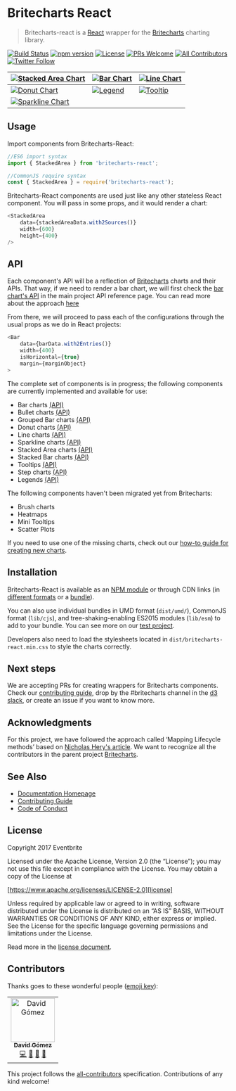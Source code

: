 # Britecharts React
> Britecharts-react is a [React][react] wrapper for the [Britecharts][britecharts] charting library.

[![Build Status](https://travis-ci.org/britecharts/britecharts-react.svg?branch=master)](https://travis-ci.org/britecharts/britecharts-react)
[![npm version](https://badge.fury.io/js/britecharts-react.svg)](https://badge.fury.io/js/britecharts-react)
[![License](https://img.shields.io/badge/License-Apache%202.0-blue.svg)](https://opensource.org/licenses/Apache-2.0)
[![PRs Welcome](https://img.shields.io/badge/PRs-welcome-brightgreen.svg)](https://github.com/britecharts/britecharts-react/blob/master/CONTRIBUTING.md)
[![All Contributors](https://img.shields.io/badge/all_contributors-1-orange.svg?style=flat-square)](#contributors)
[![Twitter Follow](https://img.shields.io/twitter/follow/britecharts.svg?style=social&label=Follow)](https://twitter.com/Britecharts/followers)


| [![Stacked Area Chart](https://raw.githubusercontent.com/britecharts/britecharts-react/master/src/docs/images/thumbnails/stacked-area.png)](https://eventbrite.github.io/britecharts-react/#stackedarea) | [![Bar Chart](https://raw.githubusercontent.com/britecharts/britecharts-react/master/src/docs/images/thumbnails/bar-chart.png)](https://eventbrite.github.io/britecharts-react/#bar) | [![Line Chart](https://raw.githubusercontent.com/britecharts/britecharts-react/master/src/docs/images/thumbnails/line-chart.png)](https://eventbrite.github.io/britecharts-react/#line) |
| ------------- | ------------- | ------------- |
| [![Donut Chart](https://raw.githubusercontent.com/britecharts/britecharts-react/master/src/docs/images/thumbnails/donut-chart.png)](https://eventbrite.github.io/britecharts-react/#donut) | [![Legend](https://raw.githubusercontent.com/britecharts/britecharts-react/master/src/docs/images/thumbnails/legend.png)](https://eventbrite.github.io/britecharts-react/#legend) | [![Tooltip](https://raw.githubusercontent.com/britecharts/britecharts-react/master/src/docs/images/thumbnails/legend.png)](https://eventbrite.github.io/britecharts-react/#tooltip) |
| [![Sparkline Chart](https://raw.githubusercontent.com/britecharts/britecharts-react/master/src/docs/images/thumbnails/sparkline.png)](https://eventbrite.github.io/britecharts-react/#sparkline) |

## Usage
Import components from Britecharts-React:

```js static
//ES6 import syntax
import { StackedArea } from 'britecharts-react';

//CommonJS require syntax
const { StackedArea } = require('britecharts-react');
```

Britecharts-React components are used just like any other stateless React component. You will pass in some props, and it would render a chart:

```js static
<StackedArea
    data={stackedAreaData.with2Sources()}
    width={600}
    height={400}
/>

```

## API
Each component's API will be a reflection of [Britecharts][britecharts] charts and their APIs. That way, if we need to render a bar chart, we will first check the [bar chart's API][barChartAPI] in the main project API reference page. You can read more about the approach [here][topics]

From there, we will proceed to pass each of the configurations through the usual props as we do in React projects:
```js static
<Bar
    data={barData.with2Entries()}
    width={400}
    isHorizontal={true}
    margin={marginObject}
>
```

The complete set of components is in progress; the following components are currently implemented and available for use:
- Bar charts [(API)][barChartAPI]
- Bullet charts [(API)][bulletAPI]
- Grouped Bar charts [(API)][groupedBarChartAPI]
- Donut charts [(API)][donutChartAPI]
- Line charts [(API)][lineChartAPI]
- Sparkline charts [(API)][sparklineChartAPI]
- Stacked Area charts [(API)][stackedAreaChartAPI]
- Stacked Bar charts [(API)][stackedBarChartAPI]
- Tooltips [(API)][tooltipAPI]
- Step charts [(API)][stepChartAPI]
- Legends [(API)][legendAPI]

The following components haven't been migrated yet from Britecharts:
- Brush charts
- Heatmaps
- Mini Tooltips
- Scatter Plots

If you need to use one of the missing charts, check out our [how-to guide for creating new charts][howtoCreate].

## Installation
Britecharts-React is available as an [NPM module][npmModule] or through CDN links (in [different formats][jsDelivrLib] or a [bundle][jsDelivrDist]).

You can also use individual bundles in UMD format (`dist/umd/`), CommonJS format (`lib/cjs`), and tree-shaking-enabling ES2015 modules (`lib/esm`) to add to your bundle. You can see more on our [test project][testProject].

Developers also need to load the stylesheets located in `dist/britecharts-react.min.css` to style the charts correctly.

## Next steps
We are accepting PRs for creating wrappers for Britecharts components. Check our [contributing guide][contributingGuide], drop by the #britecharts channel in the [d3 slack][d3Slack], or create an issue if you want to know more.


## Acknowledgments
For this project, we have followed the approach called ‘Mapping Lifecycle methods’ based on [Nicholas Hery's article][integration-article]. We want to recognize all the contributors in the parent project [Britecharts][britecharts].


## See Also
- [Documentation Homepage][homepage]
- [Contributing Guide][contributingGuide]
- [Code of Conduct][codeOfConduct]

## License
Copyright 2017 Eventbrite

Licensed under the Apache License, Version 2.0 (the “License”);
you may not use this file except in compliance with the License.
You may obtain a copy of the License at

[https://www.apache.org/licenses/LICENSE-2.0][license]

Unless required by applicable law or agreed to in writing, software
distributed under the License is distributed on an “AS IS” BASIS,
WITHOUT WARRANTIES OR CONDITIONS OF ANY KIND, either express or implied.
See the License for the specific language governing permissions and
limitations under the License.

Read more in the [license document][licenseGithub].

[britecharts]: https://github.com/britecharts/britecharts

## Contributors

Thanks goes to these wonderful people ([emoji key](https://allcontributors.org/docs/en/emoji-key)):

<!-- ALL-CONTRIBUTORS-LIST:START - Do not remove or modify this section -->
<!-- prettier-ignore -->
<table><tr><td align="center"><a href="http://davidgomez.dev"><img src="https://avatars0.githubusercontent.com/u/282903?v=4" width="100px;" alt="David Gómez"/><br /><sub><b>David Gómez</b></sub></a><br /><a href="https://github.com/britecharts/britecharts-react/commits?author=davegomez" title="Code">💻</a> <a href="#ideas-davegomez" title="Ideas, Planning, & Feedback">🤔</a> <a href="#maintenance-davegomez" title="Maintenance">🚧</a> <a href="#review-davegomez" title="Reviewed Pull Requests">👀</a></td></tr></table>

<!-- ALL-CONTRIBUTORS-LIST:END -->

This project follows the [all-contributors](https://github.com/all-contributors/all-contributors) specification. Contributions of any kind welcome!

[react]: https://facebook.github.io/react/
[integration-article]: http://nicolashery.com/integrating-d3js-visualizations-in-a-react-app/

[barChartAPI]: http://eventbrite.github.io/britecharts/module-Bar.html
[groupedBarChartAPI]: http://eventbrite.github.io/britecharts/module-Grouped-Bar.html
[donutChartAPI]: http://eventbrite.github.io/britecharts/module-Donut.html
[lineChartAPI]: http://eventbrite.github.io/britecharts/module-Line.html
[sparklineChartAPI]: http://eventbrite.github.io/britecharts/module-Sparkline.html
[stackedAreaChartAPI]: http://eventbrite.github.io/britecharts/module-Stacked-area.html
[stackedBarChartAPI]: http://eventbrite.github.io/britecharts/module-Stacked-bar.html
[tooltipAPI]: http://eventbrite.github.io/britecharts/module-Tooltip.html
[stepChartAPI]: http://eventbrite.github.io/britecharts/module-Step.html
[legendAPI]: http://eventbrite.github.io/britecharts/module-Legend.html
[bulletAPI]: http://eventbrite.github.io/britecharts/module-Bullet.html


[license]: https://www.apache.org/licenses/LICENSE-2.0
[licenseGithub]: https://github.com/britecharts/britecharts-react/blob/master/LICENSE.md
[topics]: https://github.com/britecharts/britecharts-react/blob/master/TOPICS.md
[jsDelivrLib]: https://cdn.jsdelivr.net/npm/britecharts-react@latest/lib/
[jsDelivrDist]: https://cdn.jsdelivr.net/npm/britecharts-react@latest/dist/
[npmModule]: https://www.npmjs.com/package/britecharts-react
[contributingGuide]: https://github.com/britecharts/britecharts-react/blob/master/CONTRIBUTING.md
[d3Slack]: https://d3js.slack.com/
[codeOfConduct]: https://github.com/britecharts/britecharts-react/blob/master/CODE_OF_CONDUCT.md
[homepage]: https://eventbrite.github.io/britecharts-react/
[testProject]: https://github.com/Golodhros/britecharts-react-test-project
[howtoCreate]: https://github.com/britecharts/britecharts-react/blob/master/CONTRIBUTING.md#creating-a-new-chart

